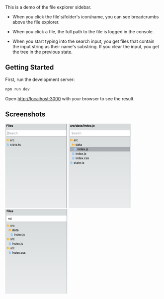 This is a demo of the file explorer sidebar.

- When you click the file's/folder's icon/name, you can see breadcrumbs above the file explorer.

- When you click a file, the full path to the file is logged in the console.

- When you start typing into the search input, you get files that contain the input string as their name's substring. If you clear the input, you get the tree in the previous state.

## Getting Started

First, run the development server:

```bash
npm run dev
```

Open [http://localhost:3000](http://localhost:3000) with your browser to see the result.

## Screenshots

<img src="public/screenshot-1.png" width=200>
<img src="public/screenshot-2.png" width=200>
<img src="public/screenshot-3.png" width=200>
